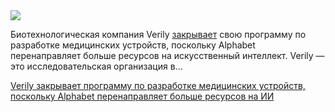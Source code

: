 <!--2025-08-27 14:50:22-->
<div class="yb">
  <div class="rss habr"><img src="https://habrastorage.org/getpro/habr/upload_files/5cc/ac5/9e5/5ccac59e568074ef28c4c9768bb5088d.jpg" /><p>Биотехнологическая компания Verily <a href="https://www.businessinsider.com/alphabets-verily-lays-off-staff-cuts-its-devices-program-2025-8" rel="noopener noreferrer nofollow">закрывает</a> свою программу по разработке медицинских устройств, поскольку Alphabet перенаправляет больше ресурсов на искусственный интеллект. Verily — это исследовательская организация в... <p class="titl"><a href="https://habr.com/ru/news/941360/?utm_source=habrahabr&utm_medium=rss&utm_campaign=941360">Verily закрывает программу по разработке медицинских устройств, поскольку Alphabet перенаправляет больше ресурсов на ИИ</a></p></div>
</div>
